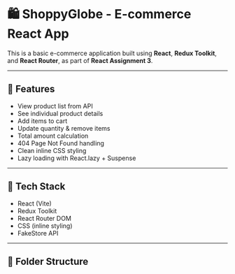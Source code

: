 # 🛍️ ShoppyGlobe - E-commerce React App

This is a basic e-commerce application built using **React**, **Redux Toolkit**, and **React Router**, as part of **React Assignment 3**.

---

## 🚀 Features

- View product list from API
- See individual product details
- Add items to cart
- Update quantity & remove items
- Total amount calculation
- 404 Page Not Found handling
- Clean inline CSS styling
- Lazy loading with React.lazy + Suspense

---

## 🧠 Tech Stack

- React (Vite)
- Redux Toolkit
- React Router DOM
- CSS (inline styling)
- FakeStore API

---

## 📁 Folder Structure


